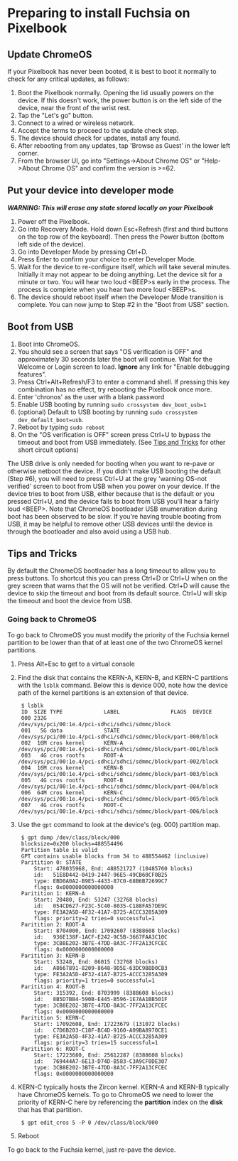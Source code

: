 # Preparing to install Fuchsia on Pixelbook

## Update ChromeOS

If your Pixelbook has never been booted, it is best to boot it normally to check
for any critical updates, as follows:

1. Boot the Pixelbook normally. Opening the lid usually powers on the device.
If this doesn't work, the power button is on the left side of the device, near
the front of the wrist rest.
2. Tap the "Let's go" button.
3. Connect to a wired or wireless network.
4. Accept the terms to proceed to the update check step.
5. The device should check for updates, install any found.
6. After rebooting from any updates, tap 'Browse as Guest' in the lower left
corner.
7. From the browser UI, go into "Settings->About Chrome OS" or "Help->About Chrome
OS" and confirm the version is &gt;=62.

## Put your device into developer mode
***WARNING: This will erase any state stored locally on your Pixelbook***

1. Power off the Pixelbook.
2. Go into Recovery Mode.
Hold down Esc+Refresh (first and third buttons on the top row of the keyboard).
Then press the Power button (bottom left side of the device).
3. Go into Developer Mode by pressing Ctrl+D.
4. Press Enter to confirm your choice to enter Developer Mode.
5. Wait for the device to re-configure itself, which will take several minutes.
Initially it may not appear to be doing anything. Let the device sit for a
minute or two. You will hear two loud &lt;BEEP&gt;s early in the process. The
process is complete when you hear two more loud &lt;BEEP&gt;s.
6. The device should reboot itself when the Developer Mode transition is
complete. You can now jump to Step #2 in the "Boot from USB" section.

## Boot from USB

1. Boot into ChromeOS.
2. You should see a screen that says "OS verification is OFF" and approximately
30 seconds later the boot will continue. Wait for the Welcome or Login screen
to load. **Ignore** any link for "Enable debugging features".
3. Press Ctrl+Alt+Refresh/F3 to enter a command shell. If pressing this key
combination has no effect, try rebooting the Pixelbook once more.
4. Enter 'chronos' as the user with a blank password
5. Enable USB booting by running `sudo crossystem dev_boot_usb=1`
6. (optional) Default to USB booting by running `sudo crossystem dev_default_boot=usb`.
7. Reboot by typing `sudo reboot`
8. On the "OS verification is OFF" screen press Ctrl+U to bypass the timeout and
boot from USB immediately. (See [Tips and Tricks](#tips-and-tricks) for other
short circuit options)

The USB drive is only needed for booting when you want to re-pave or otherwise
netboot the device. If you didn't make USB booting the default (Step #6), you
will need to press Ctrl+U at the grey 'warning OS-not verified' screen to boot
from USB when you power on your device. If the device tries to boot from USB,
either because that is the default or you pressed Ctrl+U, and the device fails
to boot from USB you'll hear a fairly loud &lt;BEEP&gt;. Note that ChromeOS
bootloader USB enumeration during boot has been observed to be slow. If you're
having trouble booting from USB, it may be helpful to remove other USB devices
until the device is through the bootloader and also avoid using a USB hub.

## Tips and Tricks

By default the ChromeOS bootloader has a long timeout to allow you to press
buttons. To shortcut this you can press Ctrl+D or Ctrl+U when on the grey screen
that warns that the OS will not be verified. Ctrl+D will cause the device to
skip the timeout and boot from its default source. Ctrl+U will skip the timeout
and boot the device from USB.

### Going back to ChromeOS

To go back to ChromeOS you must modify the priority of the Fuchsia kernel
partition to be lower than that of at least one of the two ChromeOS kernel
partitions.

1. Press Alt+Esc to get to a virtual console
2. Find the disk that contains the KERN-A, KERN-B, and KERN-C partitions with
the `lsblk` command. Below this is device 000, note how the device path of the
kernel partitions is an extension of that device.

        $ lsblk
        ID  SIZE TYPE             LABEL                FLAGS  DEVICE
        000 232G                                              /dev/sys/pci/00:1e.4/pci-sdhci/sdhci/sdmmc/block
        001   5G data             STATE                       /dev/sys/pci/00:1e.4/pci-sdhci/sdhci/sdmmc/block/part-000/block
        002  16M cros kernel      KERN-A                      /dev/sys/pci/00:1e.4/pci-sdhci/sdhci/sdmmc/block/part-001/block
        003   4G cros rootfs      ROOT-A                      /dev/sys/pci/00:1e.4/pci-sdhci/sdhci/sdmmc/block/part-002/block
        004  16M cros kernel      KERN-B                      /dev/sys/pci/00:1e.4/pci-sdhci/sdhci/sdmmc/block/part-003/block
        005   4G cros rootfs      ROOT-B                      /dev/sys/pci/00:1e.4/pci-sdhci/sdhci/sdmmc/block/part-004/block
        006  64M cros kernel      KERN-C                      /dev/sys/pci/00:1e.4/pci-sdhci/sdhci/sdmmc/block/part-005/block
        007   4G cros rootfs      ROOT-C                      /dev/sys/pci/00:1e.4/pci-sdhci/sdhci/sdmmc/block/part-006/block
3. Use the `gpt` command to look at the device's (eg. 000) partition map.

        $ gpt dump /dev/class/block/000
        blocksize=0x200 blocks=488554496
        Partition table is valid
        GPT contains usable blocks from 34 to 488554462 (inclusive)
        Paritition 0: STATE
            Start: 478035968, End: 488521727 (10485760 blocks)
            id:   51E8D442-0419-2447-96E5-49CB60CF0B25
            type: EBD0A0A2-B9E5-4433-87C0-68B6B72699C7
            flags: 0x0000000000000000
        Paritition 1: KERN-A
            Start: 20480, End: 53247 (32768 blocks)
            id:   054CD627-F23C-5C40-8035-C188FA57DE9C
            type: FE3A2A5D-4F32-41A7-B725-ACCC3285A309
            flags: priority=2 tries=0 successful=1
        Paritition 2: ROOT-A
            Start: 8704000, End: 17092607 (8388608 blocks)
            id:   936E138F-1ACF-E242-9C5B-3667FAA3C10C
            type: 3CB8E202-3B7E-47DD-8A3C-7FF2A13CFCEC
            flags: 0x0000000000000000
        Paritition 3: KERN-B
            Start: 53248, End: 86015 (32768 blocks)
            id:   A8667891-8209-8648-9D5E-63DC9B8D0CB3
            type: FE3A2A5D-4F32-41A7-B725-ACCC3285A309
            flags: priority=1 tries=0 successful=1
        Paritition 4: ROOT-B
            Start: 315392, End: 8703999 (8388608 blocks)
            id:   8B5D7BB4-590B-E445-B596-1E7AA1BB501F
            type: 3CB8E202-3B7E-47DD-8A3C-7FF2A13CFCEC
            flags: 0x0000000000000000
        Paritition 5: KERN-C
            Start: 17092608, End: 17223679 (131072 blocks)
            id:   C7D6B203-C18F-BC4D-9160-A09BA8970CE1
            type: FE3A2A5D-4F32-41A7-B725-ACCC3285A309
            flags: priority=3 tries=15 successful=1
        Paritition 6: ROOT-C
            Start: 17223680, End: 25612287 (8388608 blocks)
            id:   769444A7-6E13-D74D-B583-C3A9CF0DE307
            type: 3CB8E202-3B7E-47DD-8A3C-7FF2A13CFCEC
            flags: 0x0000000000000000
4. KERN-C typically hosts the Zircon kernel. KERN-A and KERN-B typically have
ChromeOS kernels. To go to ChromeOS we need to lower the priority of KERN-C
here by referencing the **partition** index on the **disk** that has that
partition.

        $ gpt edit_cros 5 -P 0 /dev/class/block/000
5. Reboot

To go back to the Fuchsia kernel, just re-pave the device.
